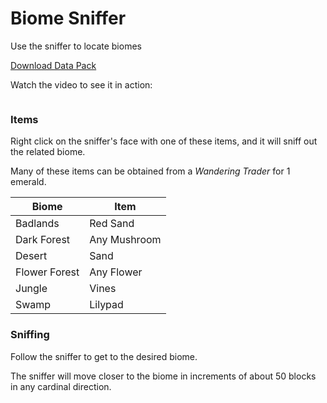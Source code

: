 # Biome Sniffer
Use the sniffer to locate biomes

[Download Data Pack](https://github.com/carsons-datapacks/biome_sniffer/archive/refs/heads/main.zip)

Watch the video to see it in action:

[![]()]()

### Items
Right click on the sniffer's face with one of these items, and it will sniff out the related biome.

Many of these items can be obtained from a *Wandering Trader* for 1 emerald.

| Biome         | Item         |
| ------------- | ------------ |
| Badlands      | Red Sand     |
| Dark Forest   | Any Mushroom |
| Desert        | Sand         |
| Flower Forest | Any Flower   |
| Jungle        | Vines        |
| Swamp         | Lilypad      |

### Sniffing
Follow the sniffer to get to the desired biome.

The sniffer will move closer to the biome in increments of about 50 blocks in any cardinal direction.